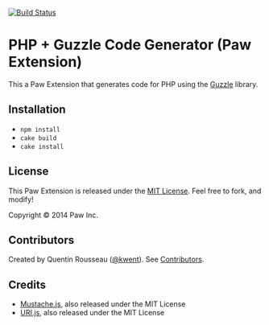[![Build Status](https://travis-ci.org/LuckyMarmot/Paw-PHPGuzzleCodeGenerator.svg?branch=master)](https://travis-ci.org/LuckyMarmot/Paw-PHPGuzzleCodeGenerator)

# PHP + Guzzle Code Generator (Paw Extension)

This a Paw Extension that generates code for PHP using the [Guzzle](http://guzzle.readthedocs.org/en/latest/) library.

## Installation

* `npm install`
* `cake build`
* `cake install`

## License

This Paw Extension is released under the [MIT License](LICENSE). Feel free to fork, and modify!

Copyright © 2014 Paw Inc.

## Contributors

Created by Quentin Rousseau ([@kwent](https://github.com/kwent)). See [Contributors](https://github.com/LuckyMarmot/Paw-PHPGuzzleCodeGenerator/graphs/contributors).

## Credits

* [Mustache.js](https://github.com/janl/mustache.js/), also released under the MIT License
* [URI.js](http://medialize.github.io/URI.js/), also released under the MIT License
